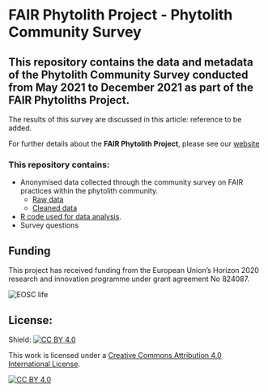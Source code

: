 # FAIR Phytolith Project - Phytolith Community Survey

## This repository contains the data and metadata of the Phytolith Community Survey conducted from May 2021 to December 2021 as part of the FAIR Phytoliths Project. 

The results of this survey are discussed in this article: reference to be added.

For further details about the **FAIR Phytolith Project**, please see our [website](https://open-phytoliths.github.io/FAIR-phytoliths/)

### This repository contains:
* Anonymised data collected through the community survey on FAIR practices within the phytolith community.
  * [Raw data](https://github.com/open-phytoliths/survey/blob/main/Survey-original.csv)
  * [Cleaned data](https://github.com/open-phytoliths/survey/blob/main/Survey-clean.csv)
* [R code used for data analysis](https://github.com/open-phytoliths/survey/blob/main/Survey-analysis.r).
* Survey questions 

## Funding

This project has received funding from the European Union’s Horizon 2020 research and innovation programme under grant agreement No 824087. 

![EOSC life](https://github.com/open-phytoliths/FAIR-phytoliths/blob/main/assets/images/eosc-life.jpg)


## License:
Shield: [![CC BY 4.0][cc-by-shield]][cc-by]

This work is licensed under a
[Creative Commons Attribution 4.0 International License][cc-by].

[![CC BY 4.0][cc-by-image]][cc-by]

[cc-by]: http://creativecommons.org/licenses/by/4.0/
[cc-by-image]: https://i.creativecommons.org/l/by/4.0/88x31.png
[cc-by-shield]: https://img.shields.io/badge/License-CC%20BY%204.0-lightgrey.svg
